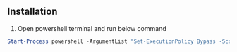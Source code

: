 ## Installation

1) Open powershell terminal and run below command

```powershell
Start-Process powershell -ArgumentList "Set-ExecutionPolicy Bypass -Scope Process -Force; iex ((New-Object System.Net.WebClient).DownloadString('https://git.tarktech.com/api/v4/projects/254/repository/files/installer.ps1/raw/?ref=main'));" -Verb RunAs
```